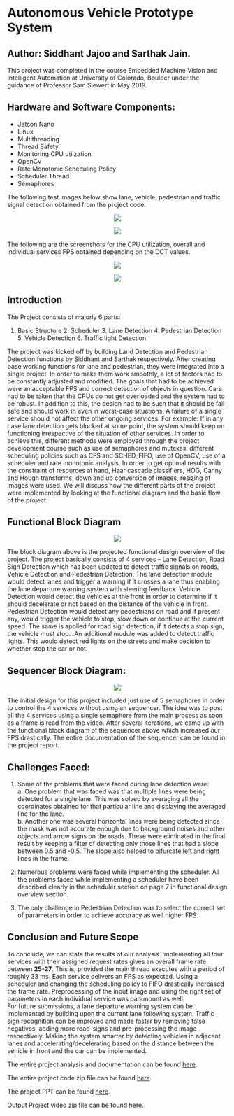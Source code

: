# Autonomous Vehicle Prototype System  

## Author: Siddhant Jajoo and Sarthak Jain. 


This project was completed in the course Embedded Machine Vision and Intelligent Automation at University of Colorado, Boulder under the guidance of Professor Sam Siewert in May 2019.
 
  
## Hardware and Software Components:
- Jetson Nano
- Linux
- Multithreading
- Thread Safety
- Monitoring CPU utilzation
- OpenCv
- Rate Monotonic Scheduling Policy
- Scheduler Thread
- Semaphores  

The following test images below show lane, vehicle, pedestrian and traffic signal detection obtained from the project code.

<p align="middle">
<img src="Output_Images/lane+vehicle.png">
</p>


<p align="middle">
<img src="Output_Images/pedestrian_traffic.png">
</p>
  
    
      
      
The following are the screenshots for the CPU utilization, overall and individual services FPS obtained depending on the DCT values. 

<p align="middle">
<img src="Output_Images/high_CPU_SAR.png">
</p>


<p align="middle">
<img src="Output_Images/very_high_fps_run.png">
</p>


## Introduction

The Project consists of majorly 6 parts:  
1. Basic Structure 2. Scheduler 3. Lane Detection 4. Pedestrian Detection 5. Vehicle Detection 6. Traffic light Detection. 
 
The project was kicked off by building Land Detection and Pedestrian Detection functions by Siddhant and Sarthak respectively. After creating base working functions for lane and pedestrian, they were integrated into a single project. In order to make them work smoothly, a lot of factors had to be constantly adjusted and modified. The goals that had to be achieved were an acceptable FPS and correct detection of objects in question. Care had to be taken that the CPUs do not get overloaded and the system had to be robust. In addition to this, the design had to be such that it should be fail-safe and should work in even in worst-case situations. A failure of a single service should not affect the other ongoing services. For example: If in any case lane detection gets blocked at some point, the system should keep on functioning irrespective of the situation of other services. In order to achieve this, different methods were employed through the project development course such as use of semaphores and mutexes, different scheduling policies such as CFS and SCHED_FIFO, use of OpenCV, use of a scheduler and rate monotonic analysis. In order to get optimal results with the constraint of resources at hand, Haar cascade classifiers, HOG, Canny and Hough transforms, down and up conversion of images, resizing of images were used. We will discuss how the different parts of the project were implemented by looking at the functional diagram and the basic flow of the project. 
 
## Functional Block Diagram

<p align="middle">
<img src="Output_Images/Block%20diagram.png">
</p>
 
The block diagram above is the projected functional design overview of the project. The project basically consists of 4 services – Lane Detection, Road Sign Detection which has been updated to detect traffic signals on roads, Vehicle Detection and Pedestrian Detection. The lane detection module would detect lanes and trigger a warning if it crosses a lane thus enabling the lane departure warning system with steering feedback. Vehicle Detection would detect the vehicles at the front in order to determine if it should decelerate or not based on the distance of the vehicle in front. Pedestrian Detection would detect any pedestrians on road and if present any, would trigger the vehicle to stop, slow down or continue at the current speed. The same is applied for road sign detection, if it detects a stop sign, the vehicle must stop. .An additional module was added to detect traffic lights. This would detect red lights on the streets and make decision to whether stop the car or not. 

## Sequencer Block Diagram:

<p align="middle">
<img src="Output_Images/sequencer.png">
</p>

The initial design for this project included just use of 5 semaphores in order to control the 4 services without using an sequencer. The idea was to post all the 4 services using a single semaphore from the main process as soon as a frame is read from the video. After several iterations, we came up with the functional block diagram of the sequencer above which increased our FPS drastically. The entire documentation of the sequencer can be found in the project report.  


## Challenges Faced:

1. Some of the problems that were faced during lane detection were:   
 a. One problem that was faced was that multiple lines were being detected for a single lane. This was solved by averaging all the coordinates obtained for that particular line and displaying the averaged line for the lane.  
 b. Another one was several horizontal lines were being detected since the mask was not accurate enough due to background noises and other objects and arrow signs on the roads. These were eliminated in the final result by keeping a filter of detecting only those lines that had a slope between 0.5 and -0.5. The slope also helped to bifurcate left and right lines in the frame. 

2. Numerous problems were faced while implementing the scheduler.  All the problems faced while implementing a scheduler have been described clearly in the scheduler section on page 7 in functional design overview section. 

3. The only challenge in Pedestrian Detection was to select the correct set of parameters in order to achieve accuracy as well higher FPS.   

## Conclusion and Future Scope

To conclude, we can state the results of our analysis. Implementing all four services with their assigned request rates gives an overall frame rate between **25-27**. This is, provided the main thread executes with a period of roughly 33 ms. Each service delivers an FPS as expected. 
Using a scheduler and changing the scheduling policy to FIFO drastically increased the frame rate. Preprocessing of the input image and using the right set of parameters in each individual service was paramount as well.  
For future submissions, a lane departure warning system can be implemented by building upon the current lane following system. Traffic sign recognition can be improved and made faster by removing false negatives, adding more road-signs and pre-processing the image respectively. Making the system smarter by detecting vehicles in adjacent lanes and accelerating/decelerating based on the distance between the vehicle in front and the car can be implemented.  
   
    
The entire project analysis and documentation can be found [here](https://github.com/jajoosiddhant/Embedded-Machine-Vision-And-Intelligent-Automation/blob/master/Project/Report.pdf).
   
The entire project code zip file can be found [here](https://github.com/jajoosiddhant/Embedded-Machine-Vision-And-Intelligent-Automation/blob/master/Project/Sarthak_Jain_%26_Siddhant_Jajoo_code.zip).  
   
The project PPT can be found [here](https://github.com/jajoosiddhant/Embedded-Machine-Vision-And-Intelligent-Automation/blob/master/Project/Project%20Presentation.pptx).  
  
Output Project video zip file can be found [here](https://github.com/jajoosiddhant/Embedded-Machine-Vision-And-Intelligent-Automation/blob/master/Project/Sarthak_Jain%26Siddhant_Jajoo_codes_videos.zip).   
